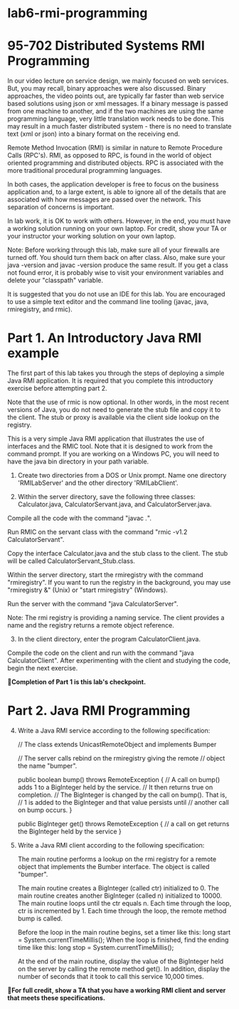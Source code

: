 
# lab6-rmi-programming

# 95-702 Distributed Systems             RMI Programming

In our video lecture on service design, we mainly focused on web services.
But, you may recall, binary approaches were also discussed. Binary approaches,
the video points out, are typically far faster than web service based solutions
using json or xml messages. If a binary message is passed from one machine
to another, and if the two machines are using the same programming language,
very little translation work needs to be done. This may result in a much faster
distributed system - there is no need to translate text (xml or json) into a binary
format on the receiving end.

Remote Method Invocation (RMI) is similar in nature to Remote Procedure
Calls (RPC's). RMI, as opposed to RPC, is found in the world of object
oriented programming and distributed objects. RPC is associated with
the more traditional procedural programming languages.

In both cases, the application developer is free to focus on the business
application and, to a large extent, is able to ignore all of the details
that are associated with how messages are passed over the network. This
separation of concerns is important.

In lab work, it is OK to work with others. However, in the end, you
must have a working solution running on your own laptop. For credit, show
your TA or your instructor your working solution on your own laptop.

Note: Before working through this lab, make sure all of your firewalls are turned off.
You should turn them back on after class. Also, make sure your java -version
and javac -version produce the same result. If you get a class not found
error, it is probably wise to visit your environment variables and delete
your "classpath" variable.

It is suggested that you do not use an IDE for this lab. You are encouraged to
use a simple text editor and the command line tooling (javac, java, rmiregistry,
and rmic).

# Part 1. An Introductory Java RMI example


The first part of this lab takes you through the steps of deploying a
simple Java RMI application. It is required that you complete this
introductory exercise before attempting part 2.


Note that the use of rmic is now optional. In other words, in the most
recent versions of Java, you do not need to generate the stub file
and copy it to the client. The stub or proxy is available via the
client side lookup on the registry.

This is a very simple Java RMI application that illustrates the use
of interfaces and the RMIC tool. Note that it is designed to work
from the command prompt. If you are working on a Windows PC, you will
need to have the java bin directory in your path variable.

1. Create two directories from a DOS or Unix prompt. Name one directory
'RMILabServer' and the other directory 'RMILabClient'.

2. Within the server directory, save the following three classes:
Calculator.java, CalculatorServant.java, and CalculatorServer.java.

Compile all the code with the command "javac *.*".

Run RMIC on the servant class with the command "rmic -v1.2 CalculatorServant".

Copy the interface Calculator.java and the stub class to the client. The
stub will be called CalculatorServant_Stub.class.

Within the server directory, start the rmiregistry with the command "rmiregistry".
If you want to run the registry in the background, you may use "rmiregistry &" (Unix) or
"start rmiregistry" (Windows).

Run the server with the command "java CalculatorServer".

Note: The rmi registry is providing a naming service. The client provides a
name and the registry returns a remote object reference.

3. In the client directory, enter the program
CalculatorClient.java.

Compile the code on the client and run with the command "java CalculatorClient".
After experimenting with the client and studying the code, begin the next
exercise.

:checkered_flag:**Completion of Part 1 is this lab's checkpoint.**


# Part 2. Java RMI Programming


4. Write a Java RMI service according to the following specification:

    // The class extends UnicastRemoteObject and implements Bumper

    // The server calls rebind on the rmiregistry giving the remote
    // object the name "bumper".

    public boolean bump() throws RemoteException {
      // A call on bump() adds 1 to a BigInteger held by the service.
      // It then returns true on completion.
      // The BigInteger is changed by the call on bump(). That is,
      // 1 is added to the BigInteger and that value persists until
      // another call on bump occurs.
    }

    public BigInteger get() throws RemoteException {
      // a call on get returns the BigInteger held by the service
    }

5. Write a Java RMI client according to the following specification:

    The main routine performs a lookup on the rmi registry for a remote
    object that implements the Bumber interface. The object is called
    "bumper".

    The main routine creates a BigInteger (called ctr) initialized to 0.
    The main routine creates another BigInteger (called n) initialized to 10000.
    The main routine loops until the ctr equals n. Each time through the loop,
    ctr is incremented by 1. Each time through the loop, the remote  method
    bump is called.

    Before the loop in the main routine begins, set a timer like this:
        long start = System.currentTimeMillis();
    When the loop is finished, find the ending time like this:
        long stop = System.currentTimeMillis();

    At the end of the main routine, display the value of the BigInteger held on
    the server by calling the remote method get(). In addition, display the
    number of seconds that it took to call this service 10,000 times.

:checkered_flag:**For full credit, show a TA that you have a working RMI client and server that meets these
specifications.**

